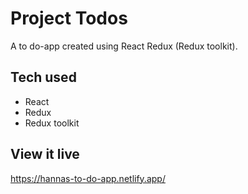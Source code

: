 # Project Todos

A to do-app created using React Redux (Redux toolkit).

## Tech used

- React
- Redux
- Redux toolkit

## View it live

https://hannas-to-do-app.netlify.app/
